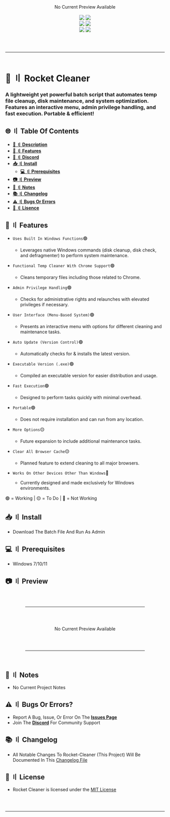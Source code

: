 <div align="center">
  No Current Preview Available
</div>

<div align="center">
    <br>
    <img src="https://img.shields.io/github/languages/top/DevBubba/Rocket-Cleaner?color=%23000000">
    <img src="https://img.shields.io/github/stars/DevBubba/Rocket-Cleaner?color=%23000000&logoColor=%23000000">
    <br>
    <img src="https://img.shields.io/github/commit-activity/w/DevBubba/Rocket-Cleaner?color=%23000000"> 
    <img src="https://img.shields.io/github/last-commit/DevBubba/Rocket-Cleaner?color=%23000000&logoColor=%23000000">
    <br>
    <img src="https://img.shields.io/github/issues/DevBubba/Rocket-Cleaner?color=%23000000&logoColor=%23000000">
    <img src="https://img.shields.io/github/issues-closed/DevBubba/Rocket-Cleaner?color=%23000000&logoColor=%23000000">
    <br>
</div>
<hr style="border-radius: 2%; margin-top: 60px; margin-bottom: 60px;" noshade="" size="20" width="100%">


# <a id="description"></a>🚀 〢 Rocket Cleaner

### A lightweight yet powerful batch script that automates temp file cleanup, disk maintenance, and system optimization. Features an interactive menu, admin privilege handling, and fast execution. Portable & efficient!


## <a id="content"></a>🌐 〢 Table Of Contents

- **[📖 〢 Description](#description)**
- **[🔰 〢 Features](#features)**
- **[🔗 〢 Discord](https://discord.gg/6qAvAephsW)**
- **[📥 〢 Install](#install)**
  - **[💻 〢 Prerequisites](#prerequisites)**
- **[📷 〢 Preview](#preview)**
- **[📝 〢 Notes](#notes)**
- **[📚 〢 Changelog](#changelog)**
- **[⚠️ 〢 Bugs Or Errors](#bugsorerrors)**
- **[🧾 〢 Lisence](#lisence)**


## <a id="features"></a>🔰 〢 Features

- `Uses Built In Windows Functions`🟢
  - Leverages native Windows commands (disk cleanup, disk check, and defragmenter) to perform system maintenance.
- `Functional Temp Cleaner With Chrome Support`🟢
  - Cleans temporary files including those related to Chrome.
- `Admin Privilege Handling`🟢
  - Checks for administrative rights and relaunches with elevated privileges if necessary.
- `User Interface (Menu-Based System)`🟢
  - Presents an interactive menu with options for different cleaning and maintenance tasks.
- `Auto Update (Version Control)`🟢
  - Automatically checks for & installs the latest version.
- `Executable Version (.exe)`🟢
  - Compiled an executable version for easier distribution and usage.
- `Fast Execution`🟢
  - Designed to perform tasks quickly with minimal overhead.
- `Portable`🟢
  - Does not require installation and can run from any location.

- `More Options`🟡
  - Future expansion to include additional maintenance tasks.
- `Clear All Browser Cache`🟡
  - Planned feature to extend cleaning to all major browsers.

- `Works On Other Devices Other Than Windows`🔴
  - Currently designed and made exclusively for Windows environments.

🟢 = Working  | 🟡 = To Do  | 🔴 = Not Working


## <a id="install"></a>📥 〢 Install

- Download The Batch File And Run As Admin

## <a id="prerequisites"></a>💻 〢 Prerequisites

- Windows 7/10/11


## <a id="preview"></a>📷 〢 Preview

<div align="center">
    <hr style="border-radius: 2%; margin-top: 60px; margin-bottom: 60px;" noshade="" size="20" width="75%">    
    No Current Preview Available
    <hr style="border-radius: 2%; margin-top: 60px; margin-bottom: 60px;" noshade="" size="20" width="75%"> 
</div>

## <a id="notes"></a>📝 〢 Notes 

- No Current Project Notes

## <a id="bugsorerrors"></a>⚠️ 〢 Bugs Or Errors?

- Report A Bug, Issue, Or Error On The **[Issues Page](https://github.com/DevBubba/Rocket-Cleaner/issues)**
- Join The **[Discord](https://discord.gg/6qAvAephsW)** For Community Support


## <a id="changelog"></a>📚 〢 Changelog 

- All Notable Changes To Rocket-Cleaner (This Project) Will Be Documented In This [Changelog File](https://github.com/DevBubba/Rocket-Cleaner/blob/main/CHANGELOG.md)


## <a id="lisence"></a>🧾 〢 License

- Rocket Cleaner is licensed under the [MIT License](https://mit-license.org/)


<hr style="border-radius: 2%; margin-top: 60px; margin-bottom: 60px;" noshade="" size="20" width="100%">
